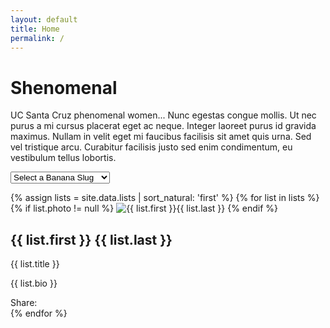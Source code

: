 ```yaml
---
layout: default
title: Home
permalink: /
---
```


<!-- intro -->
<div class="masonry-wrapper">
  <div class="container align-center">
    <h1 class="title"><strong>She</strong>nomenal</h1>
    <p class="three-fourth">UC Santa Cruz phenomenal women... Nunc egestas congue mollis. Ut nec purus a mi cursus placerat eget ac neque. Integer laoreet purus id gravida maximus. Nullam in velit eget mi faucibus facilisis sit amet quis urna. Sed vel tristique arcu. Curabitur facilisis justo sed enim condimentum, eu vestibulum tellus lobortis.</p>
    <form>
      <select id="nav" name="nav">
        <option value="">Select a Banana Slug</option>
        {% for list in site.data.lists %}
        <option value="{{ list.last | downcase | replace: ' ', '' }}">{{ list.first }} {{ list.last }}</option>
        {% endfor %}
      </select>
    </form>
  </div>
  <!-- mansonry container -->
  <div class="masonry">
    {% assign lists = site.data.lists | sort_natural: 'first' %}
    {% for list in lists %}
      <div class="masonry-item {% if list.featured != null %} featured {% endif%}" id="{{ list.last | downcase | replace: ' ', '' }}">
        {% if list.photo != null %}
          <img src="{{ list.photo }}" alt="{{ list.first }}{{ list.last }}">
        {% endif %}
        <h2>{{ list.first }} {{ list.last }}</h2>
        <p class="affiliation">{{ list.title }}</p>
        <p>{{ list.bio }}</p>
        <div class="share-content">
          Share: <a href="https://twitter.com/intent/tweet?text={{ list.first }}{{ list.last }}: {{ list.bio | truncate: 100 }}&amp;url={{ site.url }}%23{{ list.last | downcase | replace: ' ', ''}}" class="social"><i class="fab fa-twitter"></i></a>  <a href="https://www.facebook.com/sharer/sharer.php?t={{ list.first }}{{ list.last }}: {{ list.bio | truncate: 100 }} &u={{ site.url }}%23{{ list.last | downcase | replace: ' ', ''}}?ref=share" class="social"><i class="fab fa-facebook-f"></i></a>  <a href="http://www.linkedin.com/shareArticle?mini=true&amp;title={{ list.first }}{{ list.last }} &amp;url={{ site.url }}%23{{ list.last | downcase | replace: ' ', ''}}" class="social"><i class="fab fa-linkedin"></i></a>
        </div>
      </div>
    {% endfor %}
  </div>
  <!-- end mansonry container -->
</div>
<!-- end mansonry-wrapper -->

